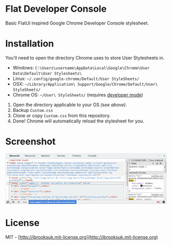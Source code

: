 # Flat Developer Console
Basic FlatUI inspired Google Chrome Developer Console stylesheet.

# Installation
You'll need to open the directory Chrome uses to store User Stylesheets in.

- Windows: `C:\Users\username\AppData\Local\Google\Chrome\User Data\Default\User Stylesheets\`
- Linux: `~/.config/google-chrome/Default/User StyleSheets/`
- OSX: `~/Library/Application\ Support/Google/Chrome/Default/User\ StyleSheets/`
- Chrome OS: `~/User\ StyleSheets/` (requires [developer mode](https://sites.google.com/site/chromeoswikisite/home/what-s-new-in-dev-and-beta/developer-mode))

1. Open the directory applicable to your OS *(see above)*.
2. Backup `Custom.css`
3. Clone or copy `Custom.css` from this repository.
4. Done! Chrome will automatically reload the stylesheet for you.

# Screenshot
![Flat Developer Console Screenshot](screenshot.png)

# License
MIT - [http://jbrooksuk.mit-license.org](http://jbrooksuk.mit-license.org)
